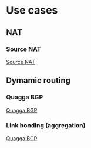 # Use cases

## NAT

### Source NAT
<a href="/source_nat.md">Source NAT</a>

## Dymamic routing

### Quagga BGP
<a href="/quagga_bgp.md">Quagga BGP</a>

### Link bonding (aggregation)
<a href="/link_bonding.md">Quagga BGP</a>
